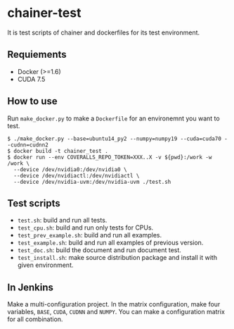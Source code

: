 # chainer-test

It is test scripts of chainer and dockerfiles for its test environment.


## Requiements

- Docker (>=1.6)
- CUDA 7.5

## How to use

Run `make_docker.py` to make a `Dockerfile` for an environemnt you want to test.

```
$ ./make_docker.py --base=ubuntu14_py2 --numpy=numpy19 --cuda=cuda70 --cudnn=cudnn2
$ docker build -t chainer_test .
$ docker run --env COVERALLS_REPO_TOKEN=XXX..X -v ${pwd}:/work -w /work \
  --device /dev/nvidia0:/dev/nvidia0 \
  --device /dev/nvidiactl:/dev/nvidiactl \
  --device /dev/nvidia-uvm:/dev/nvidia-uvm ./test.sh
```

## Test scripts

- `test.sh`: build and run all tests.
- `test_cpu.sh`: build and run only tests for CPUs.
- `test_prev_example.sh`: build and run all examples.
- `test_example.sh`: build and run all examples of previous version.
- `test_doc.sh`: build the document and run document test.
- `test_install.sh`: make source distribution package and install it with given environment.


## In Jenkins

Make a multi-configuration project.
In the matrix configuration, make four variables, `BASE`, `CUDA`, `CUDNN` and `NUMPY`.
You can make a configuration matrix for all combination.
